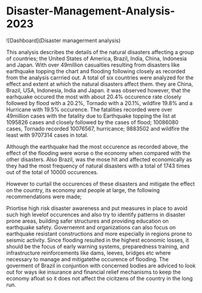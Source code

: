 # Disaster-Management-Analysis-2023
![Dashboard](Disaster managerment analysis)


This analysis describes the details of the natural disasters affecting a group of countries; the United States of America, Brazil, India, China, Indonesia and Japan. With over 49million casualties resulting from disasters like earthquake topping the chart and flooding following closely as recorded from the analysis carrried out. 
A total of six countries were analyzed for the effect and extent at which the natural disasters affect them. they are China, Brazil, USA, Indonesia, India and Japan. it was observed however, that the earhquake occured the most with about 20.4% occurence rate closely followed by flood with a 20.2%, Tornado with a 20.1%, wildfire 19.8% and a Hurricane with 19.5% occurence. The fatalities recorded were over 49million cases with the fatality due to Earthquake topping the list at 1095826 cases and closely followed by the cases of flood; 10086080 cases, Tornado recorded 10076567, hurricance; 9883502 and wildfire the least with 9707314 cases in total. 

Although the earthquake had the most occurence as recorded above, the effect of the flooding were worse o the economy when compared with the other disasters. Also Brazil, was the mose hit and affected economically as they had the most frequency of natural disasters with a total of 1743 times out of the total of 10000 occurences. 

However to curtail the occurences of these disasters and mitigate the effect on the country, its economy and people at large, the following recommendations were made; 

Priortise high risk disaster awareness and put measures in place to avoid such high levelof occurences and also try to identify patterns in disaster prone areas, building safer structures and providing education on earthquake safety.
Governemnt and organizations can also focus on earthquake resistant constructions and more especially in regions prone to seismic activity. 
Since flooding resulted in the highest economic losses, it should be the focus of early warning systems, preparedness training, and infrastructure reinforcements like dams, leeves, bridges etc where necessary to manage and mitigatethe occurence of flooding.
The goverment of Brazil in conjuntion with concerned bodies are adviced to look out for ways ike insurance and financial relief mechanisms to keep the economy afloat so it does not affect the cicitzens of the country in the long run.

